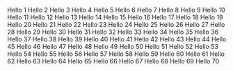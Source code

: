Hello 1
Hello 2
Hello 3
Hello 4
Hello 5
Hello 6
Hello 7
Hello 8
Hello 9
Hello 10
Hello 11
Hello 12
Hello 13
Hello 14
Hello 15
Hello 16
Hello 17
Hello 18
Hello 19
Hello 20
Hello 21
Hello 22
Hello 23
Hello 24
Hello 25
Hello 26
Hello 27
Hello 28
Hello 29
Hello 30
Hello 31
Hello 32
Hello 33
Hello 34
Hello 35
Hello 36
Hello 37
Hello 38
Hello 39
Hello 40
Hello 41
Hello 42
Hello 43
Hello 44
Hello 45
Hello 46
Hello 47
Hello 48
Hello 49
Hello 50
Hello 51
Hello 52
Hello 53
Hello 54
Hello 55
Hello 56
Hello 57
Hello 58
Hello 59
Hello 60
Hello 61
Hello 62
Hello 63
Hello 64
Hello 65
Hello 66
Hello 67
Hello 68
Hello 69
Hello 70
